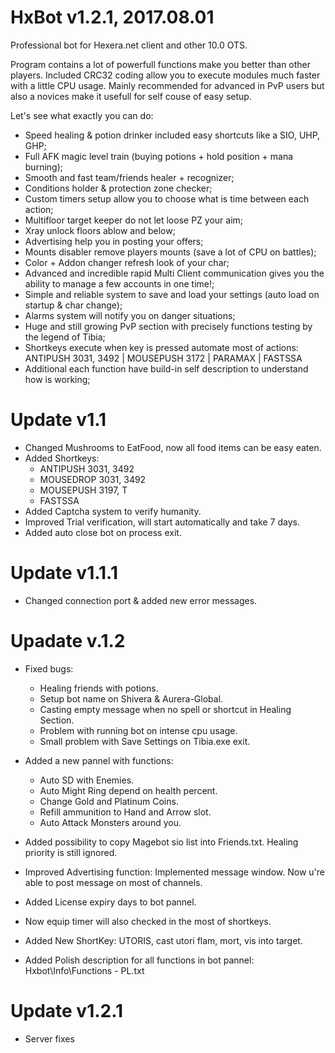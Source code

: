 # HxBot v1.2.1, 2017.08.01
Professional bot for Hexera.net client and other 10.0 OTS.

Program contains a lot of powerfull functions make you better than other players. 
Included CRC32 coding allow you to execute modules much faster with a little CPU usage.
Mainly recommended for advanced in PvP users but also a novices make it usefull for self couse of easy setup. 

Let's see what exactly you can do:


- Speed healing & potion drinker included easy shortcuts like a SIO, UHP, GHP;
- Full AFK magic level train (buying potions + hold position + mana burning);
- Smooth and fast team/friends healer + recognizer;
- Conditions holder & protection zone checker;
- Custom timers setup allow you to choose what is time between each action;
- Multifloor target keeper do not let loose PZ your aim;
- Xray unlock floors ablow and below;
- Advertising help you in posting your offers;
- Mounts disabler remove players mounts (save a lot of CPU on battles);
- Color + Addon changer refresh look of your char;
- Advanced and incredible rapid Multi Client communication gives you the ability to manage a few accounts in one time!;
- Simple and reliable system to save and load your settings (auto load on startup & char change);
- Alarms system will notify you on danger situations;
- Huge and still growing PvP section with precisely functions testing by the legend of Tibia;
- Shortkeys execute when key is pressed automate most of actions: ANTIPUSH 3031, 3492  |  MOUSEPUSH 3172  |  PARAMAX |  FASTSSA 
- Additional each function have build-in self description to understand how is working;

# Update v1.1

- Changed Mushrooms to EatFood, now all food items can be easy eaten.
- Added Shortkeys: 
	- ANTIPUSH 3031, 3492
	- MOUSEDROP 3031, 3492
	- MOUSEPUSH 3197, T
	- FASTSSA
- Added Captcha system to verify humanity.
- Improved Trial verification, will start automatically and take 7 days.
- Added auto close bot on process exit.

# Update v1.1.1

- Changed connection port & added new error messages.

# Upadate v.1.2

- Fixed bugs:
	- Healing friends with potions.
	- Setup bot name on Shivera & Aurera-Global.
	- Casting empty message when no spell or shortcut in Healing Section.
	- Problem with running bot on intense cpu usage.
	- Small problem with Save Settings on Tibia.exe exit. 
 
- Added a new pannel with functions:
	- Auto SD with Enemies.
	- Auto Might Ring depend on health percent.
	- Change Gold and Platinum Coins.
	- Refill ammunition to Hand and Arrow slot.
	- Auto Attack Monsters around you.

- Added possibility to copy Magebot sio list into Friends.txt. Healing priority is still ignored.
- Improved Advertising function: Implemented message window. Now u're able to post message on most of channels. 
- Added License expiry days to bot pannel.
- Now equip timer will also checked in the most of shortkeys.  
- Added New ShortKey: UTORIS, cast utori flam, mort, vis into target.
- Added Polish description for all functions in bot pannel: Hxbot\Info\Functions - PL.txt

# Update v1.2.1

- Server fixes
